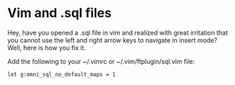# Vim and .sql files
Hey, have you opened a .sql file in vim and realized with great irritation
that you cannot use the left and right arrow keys to navigate in insert mode?
Well, here is how you fix it.

Add the following to your ~/.vimrc or ~/.vim/ftplugin/sql.vim file:

    let g:omni_sql_no_default_maps = 1
